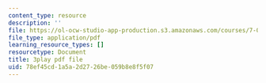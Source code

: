 ```yaml
---
content_type: resource
description: ''
file: https://ol-ocw-studio-app-production.s3.amazonaws.com/courses/7-01sc-fundamentals-of-biology-fall-2011/78ef45cd1a5a2d2726be059b8e8f5f07_Rn9zldxtZko.pdf
file_type: application/pdf
learning_resource_types: []
resourcetype: Document
title: 3play pdf file
uid: 78ef45cd-1a5a-2d27-26be-059b8e8f5f07
---
```

